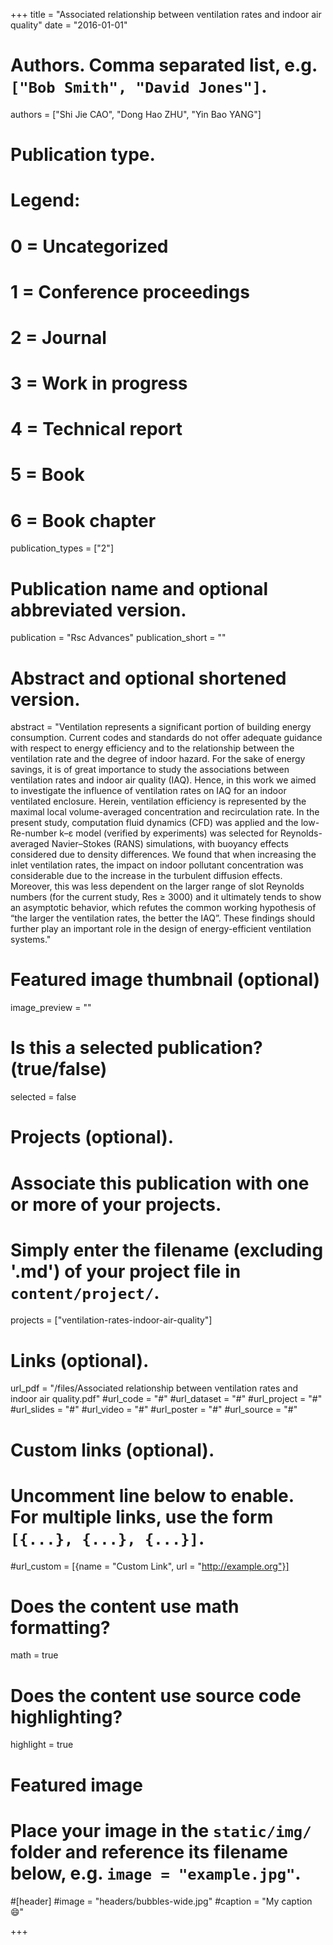 +++
title = "Associated relationship between ventilation rates and indoor air quality"
date = "2016-01-01"

# Authors. Comma separated list, e.g. `["Bob Smith", "David Jones"]`.
authors = ["Shi Jie CAO", "Dong Hao ZHU", "Yin Bao YANG"]

# Publication type.
# Legend:
# 0 = Uncategorized
# 1 = Conference proceedings
# 2 = Journal
# 3 = Work in progress
# 4 = Technical report
# 5 = Book
# 6 = Book chapter
publication_types = ["2"]

# Publication name and optional abbreviated version.
publication = "Rsc Advances"
publication_short = ""

# Abstract and optional shortened version.
abstract = "Ventilation represents a significant portion of building energy consumption. Current codes and standards do not offer adequate guidance with respect to energy efficiency and to the relationship between the ventilation rate and the degree of indoor hazard. For the sake of energy savings, it is of great importance to study the associations between ventilation rates and indoor air quality (IAQ). Hence, in this work we aimed to investigate the influence of ventilation rates on IAQ for an indoor ventilated enclosure. Herein, ventilation efficiency is represented by the maximal local volume-averaged concentration and recirculation rate. In the present study, computation fluid dynamics (CFD) was applied and the low-Re-number k–ε model (verified by experiments) was selected for Reynolds-averaged Navier–Stokes (RANS) simulations, with buoyancy effects considered due to density differences. We found that when increasing the inlet ventilation rates, the impact on indoor pollutant concentration was considerable due to the increase in the turbulent diffusion effects. Moreover, this was less dependent on the larger range of slot Reynolds numbers (for the current study, Res ≥ 3000) and it ultimately tends to show an asymptotic behavior, which refutes the common working hypothesis of “the larger the ventilation rates, the better the IAQ”. These findings should further play an important role in the design of energy-efficient ventilation systems."

# Featured image thumbnail (optional)
image_preview = ""

# Is this a selected publication? (true/false)
selected = false

# Projects (optional).
#   Associate this publication with one or more of your projects.
#   Simply enter the filename (excluding '.md') of your project file in `content/project/`.
projects = ["ventilation-rates-indoor-air-quality"]

# Links (optional).
url_pdf = "/files/Associated relationship between ventilation rates and indoor air quality.pdf"
#url_code = "#"
#url_dataset = "#"
#url_project = "#"
#url_slides = "#"
#url_video = "#"
#url_poster = "#"
#url_source = "#"

# Custom links (optional).
#   Uncomment line below to enable. For multiple links, use the form `[{...}, {...}, {...}]`.
#url_custom = [{name = "Custom Link", url = "http://example.org"}]

# Does the content use math formatting?
math = true

# Does the content use source code highlighting?
highlight = true

# Featured image
# Place your image in the `static/img/` folder and reference its filename below, e.g. `image = "example.jpg"`.
#[header]
#image = "headers/bubbles-wide.jpg"
#caption = "My caption :smile:"

+++
